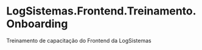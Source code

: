 # LogSistemas.Frontend.Treinamento.Onboarding
Treinamento de capacitação do Frontend da LogSistemas
